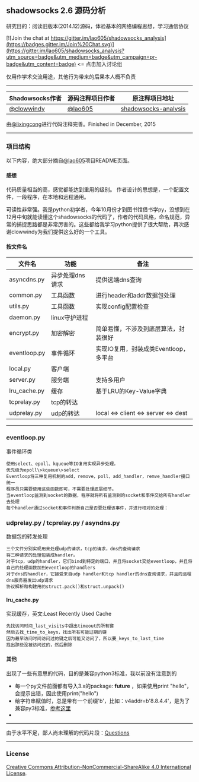 ## shadowsocks 2.6 源码分析

研究目的：阅读旧版本(2014.12)源码，体验基本的网络编程思想，学习通信协议

[![Join the chat at https://gitter.im/lao605/shadowsocks_analysis](https://badges.gitter.im/Join%20Chat.svg)](https://gitter.im/lao605/shadowsocks_analysis?utm_source=badge&utm_medium=badge&utm_campaign=pr-badge&utm_content=badge)  <= 点击加入讨论组

仅用作学术交流用途，其他行为带来的后果本人概不负责

* * *

|Shadowsocks作者|源码注释项目作者|原注释项目地址|
|---|---|----|
|[@clowwindy](https://github.com/clowwindy)|[@lao605](https://github.com/lao605)|[shadowsocks-analysis](https://github.com/lao605/shadowsocks_analysis)|

由[@lixingcong](https://github.com/lixingcong)进行代码注释完善。Finished in December, 2015

* * *

### 项目结构

以下内容，绝大部分摘自[@lao605](https://github.com/lao605)项目README页面。

#### 感想
代码质量相当的高，感觉都能达到重用的级别。
作者设计的思想是，一个配置文件，一段程序，在本地和远程通用。

可读性非常强。我是python初学者，今年10月份才到图书馆借书学py，没想到在12月中旬就能读懂这个shadowsocks的代码了，作者的代码风格，命名规范，异常的捕捉思路都是非常厉害的。这些都给我学习python提供了很大帮助，再次感谢clowwindy为我们提供这么好的一个工具。

#### 按文件名

|文件名|功能|备注|
|-----|---|----|
|asyncdns.py|异步处理dns请求|提供远端dns查询|
|common.py|工具函数|进行header和addr数据包处理|
|utils.py|工具函数|实现config配置检查|
|daemon.py|linux守护进程||
|encrypt.py|加密解密|简单易懂，不涉及到底层算法，封装很好|
|eventloop.py|事件循环|实现IO复用，封装成类Eventloop，多平台|
|local.py|客户端||
|server.py|服务端|支持多用户|
|lru_cache.py|缓存|基于LRU的Key-Value字典|
|tcprelay.py|tcp的转达||
|udprelay.py|udp的转达|local <=> client <=> server <=> dest|

* * *


### eventloop.py

事件循环类

    使用select、epoll、kqueue等IO复用实现异步处理。
    优先级为epoll\>kqueue\>select
    Eventloop将三种复用机制的add，remove，poll，add_handler，remve_handler接口统一
    程序员只需要使用这些函数即可，不需要处理底层细节。
    当eventloop监测到socket的数据，程序就将所有监测到的socket和事件交给所有handler去处理
    每个handler通过socket和事件判断自己是否要处理该事件，并进行相对的处理：

### udprelay.py / tcprelay.py / asyndns.py

数据包的转发处理

    三个文件分别实现用来处理udp的请求，tcp的请求，dns的查询请求
    将三种请求的处理包装成handler。
    对于tcp，udp的handler，它们bind到特定的端口，并且将socket交给eventloop，并且将自己的处理函数加到eventloop的handlers
    对于dns的handler，它接受来自udp handler和tcp handler的dns查询请求，并且向远程dns服务器发出udp请求
	协议解析和构建用的struct.pack()和struct.unpack()

#### lru_cache.py

实现缓存，英文:Least Recently Used Cache

    先找访问时间_last_visits中超出timeout的所有键
    然后去找_time_to_keys，找出所有可能过期的键
    因为最早访问时间访问过的键之后可能又访问了，所以要_keys_to_last_time
    找出那些没被访问过的，然后删除
    
#### 其他

出现了一些有意思的代码，目的是兼容python3标准，我以前没有注意到的
- 每一个py文件前面都有导入3.x的package:  __future__  ，如果使用print "hello"，会提示出错，因此使用print("hello")
- 给字符串赋值时，总是带有一个前缀'b'，比如：v4addr=b'8.8.4.4'，是为了兼容py3标准，[参考这里](http://stackoverflow.com/questions/6269765/what-does-the-b-character-do-in-front-of-a-string-literal)
- 

* * *

由于水平不足，鄙人尚未理解的代码片段：[Questions](/Questions.md)

* * *

### License

[Creative Commons Attribution-NonCommercial-ShareAlike 4.0 International License](http://creativecommons.org/licenses/by-nc-sa/4.0/").

